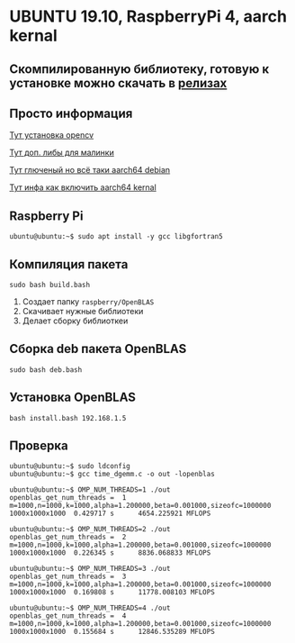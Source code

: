 # UBUNTU 19.10, RaspberryPi 4, aarch kernal

## Скомпилированную библиотеку, готовую к установке можно скачать в **[релизах](https://github.com/MiXaiLL76/OpenBLAS_RaspberryPi/releases)**

## Просто информация

[Тут установка opencv](https://habr.com/ru/post/461693/)

[Тут доп. либы для малинки](https://github.com/raspberrypi/userland)

[Тут глюченый но всё таки aarch64 debian](https://github.com/openfans-community-offical/Debian-Pi-Aarch64/)

[Тут инфа как включить aarch64 kernal](https://www.raspberrypi.org/forums/viewtopic.php?f=63&t=257767&hilit=arm64%3D1)

## Raspberry Pi

```
ubuntu@ubuntu:~$ sudo apt install -y gcc libgfortran5
```

## Компиляция пакета

```
sudo bash build.bash
```
1. Создает папку `raspberry/OpenBLAS`
2. Скачивает нужные библиотеки
3. Делает сборку библиоткеи


## Сборка deb пакета OpenBLAS


```
sudo bash deb.bash
```

## Установка OpenBLAS

```
bash install.bash 192.168.1.5
```

## Проверка

```
ubuntu@ubuntu:~$ sudo ldconfig
ubuntu@ubuntu:~$ gcc time_dgemm.c -o out -lopenblas

ubuntu@ubuntu:~$ OMP_NUM_THREADS=1 ./out
openblas_get_num_threads =  1
m=1000,n=1000,k=1000,alpha=1.200000,beta=0.001000,sizeofc=1000000
1000x1000x1000  0.429717 s      4654.225921 MFLOPS

ubuntu@ubuntu:~$ OMP_NUM_THREADS=2 ./out
openblas_get_num_threads =  2
m=1000,n=1000,k=1000,alpha=1.200000,beta=0.001000,sizeofc=1000000
1000x1000x1000  0.226345 s      8836.068833 MFLOPS

ubuntu@ubuntu:~$ OMP_NUM_THREADS=3 ./out
openblas_get_num_threads =  3
m=1000,n=1000,k=1000,alpha=1.200000,beta=0.001000,sizeofc=1000000
1000x1000x1000  0.169808 s      11778.008103 MFLOPS

ubuntu@ubuntu:~$ OMP_NUM_THREADS=4 ./out
openblas_get_num_threads =  4
m=1000,n=1000,k=1000,alpha=1.200000,beta=0.001000,sizeofc=1000000
1000x1000x1000  0.155684 s      12846.535289 MFLOPS

```